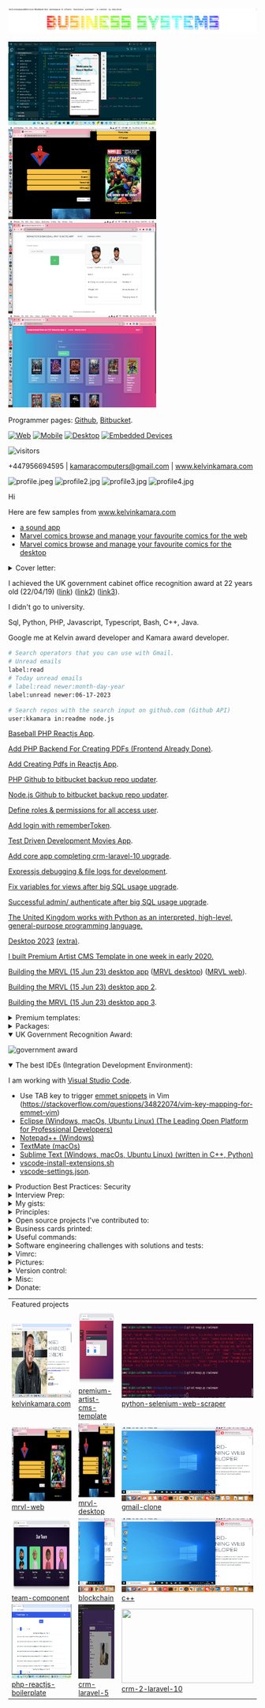 <img src="https://github.com/kkamara/useful/raw/main/business-systems.png" alt="business-systems.png" width=""/>

<img src="https://github.com/kkamara/useful/raw/main/react-native-starter-mobile-app.png?raw=true" alt="react-native-starter-mobile-app.png" width="300px"/> <img src="https://raw.githubusercontent.com/kkamara/useful/main/mrvl5.png" alt="mrvl5.png" width="300px"/> <img src="https://raw.githubusercontent.com/kkamara/useful/main/remastered-baseball-php-reactjs-app.png" alt="remastered-baseball-php-reactjs-app.png" width="300px"/> <img src="https://raw.githubusercontent.com/kkamara/useful/main/remastered-movies-php-reactjs-app-2.png" alt="remastered-movies-php-reactjs-app-2.png" width="300px"/>

Programmer pages: [Github](https://www.github.com/kkamara), [Bitbucket](https://bitbucket.org/kkamara2).

[![Web](https://img.shields.io/badge/-Web-black?style=for-the-badge&labelColor=white&logo=internet-explorer&logoColor=black)](#) [![Mobile](https://img.shields.io/badge/-Mobile-black?style=for-the-badge&labelColor=white&logo=android&logoColor=black)](#) [![Desktop](https://img.shields.io/badge/-Desktop-black?style=for-the-badge&labelColor=white&logo=whatsapp&logoColor=black)](#) [![Embedded Devices](https://img.shields.io/badge/-Embedded%20Devices-black?style=for-the-badge&labelColor=white&logo=youtube&logoColor=black)](#)

![visitors](https://komarev.com/ghpvc/?username=kkamara&color=blueviolet&style=for-the-badge)

+447956694595 | kamaracomputers@gmail.com | www.kelvinkamara.com

<img src="https://github.com/kkamara/useful/blob/main/profile.jpeg?raw=true" alt="profile.jpeg" width="50"/> <img src="https://github.com/kkamara/useful/blob/main/profile2.jpg?raw=true" alt="profile2.jpg" width="50"/> <img src="https://github.com/kkamara/useful/blob/main/profile3.jpg?raw=true" alt="profile3.jpg" width="50"/> <img src="https://github.com/kkamara/useful/blob/main/profile4.jpg?raw=true" alt="profile4.jpg" width="50"/>

Hi

Here are few samples from www.kelvinkamara.com

- [a sound app](https://github.com/kkamara/kelvinkamara)
- [Marvel comics browse and manage your favourite comics for the web](https://github.com/kkamara/mrvl-web)
- [Marvel comics browse and manage your favourite comics for the desktop](https://github.com/kkamara/mrvl-desktop)

<details>
<summary>
  Cover letter:
</summary>

> <p>Hi</p>
>
> <p>Born & raised in south east London, I have excellent IT skills. I am a great time keeper with outstanding organisational skills. I am also always willing to learn new skills. I am friendly, helpful and polite, with a good sense of humour. I am able to work both independently and in busy teams.</p>
>
><p>From my time as the lead developer at Jobsender. I am outgoing, tactful and capable of listening effectively when solving problems. Most importantly - I am dedicated and committed to performing to the best ability. I am a person who strives to complete personal and team goals.</p>
>
>
><p>I am a firm believer in using the right tool for the job. Specializing in backend server development I was fortunate to achieve a UK government award for my work with secure web systems.</p>
>
>www.kelvinkamara.com

</details>

I achieved the UK government cabinet office recognition award at 22 years old (22/04/19) ([link](https://kelvinkamara.com/award.jpg)) ([link2](https://github.com/kkamara/kelvinkamara.com/blob/main/public/award.jpg)) ([link3](https://bitbucket.org/kkamara2/kelvinkamara.com/src/main/public/award.jpg)).

I didn't go to university.

Sql, Python, PHP, Javascript, Typescript, Bash, C++, Java.

Google me at Kelvin award developer and Kamara award developer.

```bash
# Search operators that you can use with Gmail.
# Unread emails
label:read
# Today unread emails
# label:read newer:month-day-year
label:unread newer:06-17-2023
```

```bash
# Search repos with the search input on github.com (Github API)
user:kkamara in:readme node.js
```

[Baseball PHP Reactjs App](https://www.github.com/kkamara/baseball-php-reactjs-app).

[Add PHP Backend For Creating PDFs (Frontend Already Done)](https://github.com/kkamara/pdf-php-reactjs-app/commit/9156f04fcb3f37374582d2be7adf45bd8d41c7d0).

[Add Creating Pdfs in Reactjs App](https://github.com/kkamara/pdf-php-reactjs-app/commit/f849a29667c9c32a4a4f6bc9c5856a1adce84759).

[PHP Github to bitbucket backup repo updater](https://github.com/kkamara/ghbbupdater/blob/main/src/MainClass.php).

[Node.js Github to bitbucket backup repo updater](https://github.com/kkamara/github-to-bitbucket-backup-repo-updater).

[Define roles & permissions for all access user](https://github.com/kkamara/crm-2-laravel-10/commit/1064a5b6ab52f4e2dcb003051e9b29ecb6ffdefd).

[Add login with rememberToken](https://github.com/kkamara/crm-2-laravel-10/commit/350fe607b7d71eab0bb222b527a299c84d338e86).

[Test Driven Development Movies App](https://github.com/kkamara/movies).

[Add core app completing crm-laravel-10 upgrade](https://github.com/kkamara/crm-laravel-10/commit/418fee7edca61d6c7e1f382d18f044f9ee67de0f).

[Expressjs debugging & file logs for development](https://github.com/kkamara/nodejs-crm/commit/2feb9115c7894cae5a3d31b3a7c1e93c6199247f).

[Fix variables for views after big SQL usage upgrade](https://github.com/kkamara/nodejs-crm/commit/47d589aa8ce3c11e434c9a9c8cb8457743a21638).

[Successful admin/ authenticate after big SQL usage upgrade](https://github.com/kkamara/nodejs-crm/commit/671fafb05feff7552baba199e57a5bceb20af3bf).

[The United Kingdom works with Python as an interpreted, high-level, general-purpose programming language.](https://endoflife.date/python)

[Desktop 2023](https://raw.githubusercontent.com/kkamara/useful/main/desktop-2023.png) [(extra)](https://github.com/kkamara/useful/commit/a9e620925598c945ad71501388dc615f4b381d33).

[I built Premium Artist CMS Template in one week in early 2020.](https://github.com/kkamara/premium-artist-cms-template#premium-artist-cms-template)

[Building the MRVL (15 Jun 23) desktop app](https://github.com/kkamara/useful/blob/main/mrvl-desktop-building5.png) ([MRVL desktop](https://github.com/kkamara/mrvl-desktop)) ([MRVL web](https://github.com/kkamara/mrvl)).

[Building the MRVL (15 Jun 23) desktop app 2](https://github.com/kkamara/useful/blob/main/mrvl-desktop-building6.png).

[Building the MRVL (15 Jun 23) desktop app 3](https://github.com/kkamara/useful/blob/main/mrvl-desktop-building7.png).

<details>
<summary>
  Premium templates:
</summary>

* https://github.com/kkamara/premium-artist-cms-template

</details>

<details>
<summary>
  Packages:
</summary>

* [www.npmjs.com/package/github-to-bitbucket-backup-repo-updater](https://www.npmjs.com/package/github-to-bitbucket-backup-repo-updater)

</details>

<details open>
<summary>
  UK Government Recognition Award:
</summary>

![government award](https://www.kelvinkamara.com/award.jpg)

</details>

<details open>
<summary>
  The best IDEs (Integration Development Environment):
</summary>

I am working with [Visual Studio Code](https://code.visualstudio.com/).

* Use TAB key to trigger [emmet snippets](https://vimawesome.com/plugin/emmet-vim) in Vim (https://stackoverflow.com/questions/34822074/vim-key-mapping-for-emmet-vim)
* [Eclipse (Windows, macOs, Ubuntu Linux) (The Leading Open Platform for Professional Developers)](https://eclipseide.org/)
* [Notepad++ (Windows)](https://notepad-plus-plus.org/)
* [TextMate (macOs)](https://macromates.com/)
* [Sublime Text (Windows, macOs, Ubuntu Linux) (written in C++, Python)](https://www.sublimetext.com/)
* [vscode-install-extensions.sh](https://github.com/kkamara/useful/blob/main/vscode-install-extensions.sh)
* [vscode-settings.json](https://github.com/kkamara/useful/blob/main/vscode-settings.json).

</details>

<details>
<summary>
  Production Best Practices: Security
</summary>

* [Production Best Practices: Security](https://expressjs.com/en/advanced/best-practice-security.html)
* [Forms, File Uploads and Security with Node.js and Express](https://www.sitepoint.com/forms-file-uploads-security-node-express/)
* [The Open Worldwide Application Security Project (OWASP)](https://en.wikipedia.org/wiki/OWASP)
* [The Modern JavaScript Tutorial](https://github.com/javascript-tutorial/en.javascript.info)
* [C++ Tutorial for Beginners - Full Course](https://www.youtube.com/watch?v=vLnPwxZdW4Y).

</details>

<details>
<summary>
  Interview Prep:
</summary>

* https://phptherightway.com/
* https://www.youtube.com/watch?v=NeeBXWbQvJE
* https://github.com/kkamara/playground/tree/main/py
* https://github.com/kkamara/playground/tree/main/php
* https://github.com/kkamara/playground/blob/main/go/fibonacci/main.go
* https://github.com/kkamara/playground/blob/main/go/projectsearcher/main.go
* https://github.com/kkamara/playground/blob/main/go/wait-groups/main.go
* https://github.com/kkamara/playground/blob/main/javascript/descending-order/test.spec.js
* https://github.com/kkamara/playground/blob/main/javascript/template-literal/test.spec.js
* https://developer.mozilla.org/en-US/docs/Web/HTML/Global_attributes/popover

</details>

<details>
<summary>
  My gists:
</summary>

* https://gist.github.com/kkamara

</details>

<details>
<summary>
  Principles:
</summary>

* https://en.m.wikipedia.org/wiki/Separation_of_concerns

* https://en.m.wikipedia.org/wiki/Don%27t_repeat_yourself

</details>

<details>
<summary>
  Open source projects I've contributed to:
</summary>

* https://www.flamingo.me/flamingo-commerce.html#Home

</details>

<details>
<summary>
Business cards printed: 
</summary>

3500.
</details>

<details>
<summary>
Useful commands:
</summary>

```
npx npkill
```
[npkill](https://www.npmjs.com/package/npkill)

```
npx gitignore
```
[gitignore](https://www.npmjs.com/package/gitignore)

```
$( pnpm bin )/react-scripts
```
[pnpm bin](https://pnpm.io/cli/bin) [npm bin](https://docs.npmjs.com/cli/v7/commands/npm-bin)

```
npm cache clean --force
```
[npm cache](https://docs.npmjs.com/cli/v7/commands/npm-cache)
  
```
ctrl + r # reverse search in the terminal
```

```
# command-line history & quick cmd select
hstr
hstr clone
```
[hstr](https://github.com/dvorka/hstr)

```
ps aux | grep -e Google
```

```bash
sudo kill -9 `pgrep oogle`
```

```
netstat -ltpn
```
</details>

<details>
<summary>
Software engineering challenges with solutions and tests:
</summary>
https://github.com/kkamara/playground
</details>

<details>
<summary>
Vimrc:
</summary>
https://github.com/kkamara/useful/blob/main/vimrc
</details>

<details>
<summary>
Pictures:
</summary>

| That's not me on the old business cards. That's a model ([old](https://github.com/kkamara/useful/blob/main/business-card.jpeg), [new](https://github.com/kkamara/useful/blob/main/business-card2.jpeg)).

<img src="https://github.com/kkamara/useful/raw/main/mpts-london.jpg" alt="mpts-london.jpg" width="170"/> <img src="https://github.com/kkamara/useful/raw/main/business-card2.jpeg" alt="business-card2.jpeg" width="400"/> <img src="https://github.com/kkamara/useful/raw/main/EcommerceMobile-1.jpg" alt="EcommerceMobile-1.jpg" width="100"/>   <img src="https://github.com/kkamara/useful/raw/main/city-maps-splash-screen.jpg" alt="city-maps-splash-screen.jpg" width="100"/> 

<img src="https://raw.githubusercontent.com/kkamara/ecommerce/develop/public/v4-ecommerce.png" alt="v4-ecommerce.png" width="400"/>   <img src="https://github.com/kkamara/useful/raw/main/todo-app.png" alt="todo-app.png" width="400"/>

<img src="https://github.com/kkamara/useful/raw/main/mrvl2.png" alt="mrvl2.png" width="400"/>   <img src="https://raw.githubusercontent.com/kkamara/useful/main/mrvl-desktop2.png" alt="mrvl-desktop2.png" width="400"/>

<img src="https://raw.githubusercontent.com/kkamara/useful/main/crm-2-laravel-10-4.png" alt="crm-2-laravel-10-4.png" width="400"/>   <img src="https://raw.githubusercontent.com/kkamara/premium-artist-cms-template/main/premium-artist-cms-theme/admin/admin.png" alt="admin.png" width="400"/>

<img src="https://github.com/kkamara/useful/raw/main/ram.png" alt="ram.png" width="400"/>   <img src="https://github.com/kkamara/useful/raw/main/crm2.png" alt="crm2.png" width="400"/>

<img src="https://raw.githubusercontent.com/kkamara/useful/main/go-workspace.png" alt="go-workspace.png" width="400"/>   <img src="https://raw.githubusercontent.com/kkamara/useful/main/php-workspace.png" alt="php-workspace.png" width="400"/>

<img src="https://github.com/kkamara/useful/raw/main/amazon-scrapers.png" alt="amazon-scrapers.png" width="400"/> <img src="https://github.com/kkamara/playground/raw/main/System-of-Gates.jpg" alt="system-of-gates.jpg" width="400" />

</details>

<details>
<summary>
Version control:
</summary>

* [Github](https://github.com/kkamara/kkamara)
* [Bitbucket](https://bitbucket.org/kkamara2)

</details>

<details>
<summary>
Misc:
</summary>

Height: 6 foot 4 inches.

Favourite football team: Arsenal.

[Free Text To Speech Reader Online](https://ttsreader.com). I use that to listen to articles, books and tutorials.

[YouTube Video and Audio Downloader Online](https://www.ytbvideoly.com/d10-home/).

[Binaural Beats Explained (see description for 5 different wave types).](https://www.youtube.com/watch?v=p1HasPl3QvU)

[What is bilateral music?](https://www.ementalhealth.ca/Waterloo-Regional-Municipality/Bilateral-Music-for-Anxiety-Stress-and-Trauma/index.php?m=article&ID=84502)

Favourite music: [Remixes of Popular Songs](https://www.youtube.com/@DJEkkiMusic).

When using YouTube I remove live chat and comments with [YouTube magic options](https://www.chromeactions.com/).

Favourite photo: [Node.js CRM 5.png](https://raw.githubusercontent.com/kkamara/useful/main/nodejs-crm5.png)

Nationality: I have a UK passport.

I am born and raised in Lewisham, South East London. I am from Lagos, Nigeria on my father's side. I am also from Sierra Leone. I have visited Lagos, Nigeria twice. 

</details>

<details>
<summary>
Donate:
</summary>
https://kelvinkamara.com
</details>

<table>
  <tr>
    <td colspan="3">Featured projects</td>
  </tr>
  <tr>
    <td>
      <img height='150' src='https://raw.githubusercontent.com/kkamara/useful/main/kelvinkamara.com-light.png' />
      <br/>
      <a href='https://github.com/kkamara/kelvinkamara.com'>kelvinkamara.com</a>
    </td>
    <td>
      <img height='150' src='https://github.com/kkamara/premium-artist-cms-template/raw/main/premium-artist-cms-theme/admin/dashboard.png' />
      <br/>
      <a href='https://github.com/kkamara/premium-artist-cms-template'>premium-artist-cms-template</a>
    </td>
    <td>
      <img height='150' width='267' src='https://github.com/kkamara/useful/raw/main/selenium-py.png' />
      <br/>
      <a href='https://github.com/kkamara/python-selenium'>python-selenium-web-scraper</a>
    </td>
  </tr>
  <tr>
    <td>
      <img height='150' width='267' src='https://raw.githubusercontent.com/kkamara/useful/main/mrvl5.png' />
      <br/>
      <a href='https://github.com/kkamara/mrvl-web'>mrvl-web</a>
    </td>
    <td>
      <img height='150' width='267' src='https://raw.githubusercontent.com/kkamara/useful/main/mrvl5.png' />
      <br/>
      <a href='https://github.com/kkamara/mrvl-desktop'>mrvl-desktop</a>
    </td>
    <td>
      <img height='150' width='267' src='https://raw.githubusercontent.com/kkamara/useful/main/vbox.png' />
      <br/>
      <a href='https://github.com/kkamara/gmail-clone'>gmail-clone</a>
    </td>
  </tr>
  <tr>
    <td>
      <img height='150' src='https://raw.githubusercontent.com/kkamara/useful/main/team-component.png' />
      <br/>
      <a href='https://github.com/kkamara/team-component'>team-component</a>
    </td>
    <td>
      <img height='150' width='267' src='https://raw.githubusercontent.com/kkamara/useful/main/vbox.png' />
      <br/>
      <a href='https://github.com/kkamara/blockchain'>blockchain</a>
    </td>
    <td>
      <img height='150' width='267' src='https://raw.githubusercontent.com/kkamara/useful/main/vbox.png' />
      <br/>
      <a href='https://github.com/kkamara/cpp'>c++</a>
    </td>
  </tr>
  <tr>
    <td>
      <img height='150' width='267' src='https://github.com/kkamara/useful/blob/main/php-reactjs-boilerplate2.png?raw=true' />
      <br/>
      <a href='https://github.com/kkamara/php-reactjs-boilerplate'>php-reactjs-boilerplate</a>
    </td>
    <td>
      <img height='150' width='267' src='https://raw.githubusercontent.com/kkamara/useful/main/crm2.png' />
      <br/>
      <a href='https://github.com/kkamara/crm'>crm-laravel-5</a>
    </td>
    <td>
      <img height='150' width='267' src='https://github.com/kkamara/useful/raw/main/crm-2-laravel-10-4.png' />
      <br/>
      <a href='https://github.com/kkamara/crm-2-laravel-10'>crm-2-laravel-10</a>
    </td>
  </tr>
</table>
